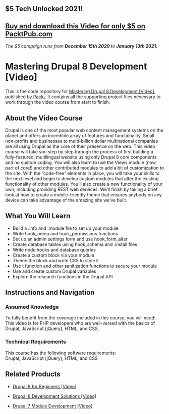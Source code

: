 ## $5 Tech Unlocked 2021!
[Buy and download this Video for only $5 on PacktPub.com](https://www.packtpub.com/product/mastering-drupal-8-development-video/9781787124493)
-----
*The $5 campaign         runs from __December 15th 2020__ to __January 13th 2021.__*

# Mastering Drupal 8 Development [Video]
This is the code repository for [Mastering Drupal 8 Development [Video]](https://www.packtpub.com/web-development/mastering-drupal-8-development-video?utm_source=github&utm_medium=repository&utm_campaign=9781787124493), published by [Packt](https://www.packtpub.com/?utm_source=github). It contains all the supporting project files necessary to work through the video course from start to finish.
## About the Video Course
Drupal is one of the most popular web content management systems on the planet and offers an incredible array of features and functionality. Small non-profits and businesses to multi-billion dollar multinational companies are all using Drupal as the core of their presence on the web. 
This video course will take you step by step through the process of first building a fully-featured, multilingual website using only Drupal 8 core components and no custom coding. You will also learn to use the Views module (now part of core!) and other contributed modules to add a bit of customization to the site.
With the “code-free” elements in place, you will take your skills to the next level and begin to develop custom modules that alter the existing functionality of other modules. You’ll also create a new functionality of your own, including providing REST web services. We’ll finish by taking a brief look at how to create a mobile-friendly theme that ensures anybody on any device can take advantage of the amazing site we’ve built.

<H2>What You Will Learn</H2>
<DIV class=book-info-will-learn-text>
<UL>
<LI>Build a .info and .module file to set up your module 
<LI>Write hook_menu and hook_permissions functions 
<LI>Set up an admin settings form and use hook_form_alter 
<LI>Create database tables using hook_schema and .install files 
<LI>Write node hooks and database queries 
<LI>Create a custom block via your module 
<LI>Theme the block and write CSS to style it 
<LI>Use t function and other sanitization functions to secure your module 
<LI>Use and create custom Drupal variables 
<LI>Explore the research functions in the Drupal API </LI></UL></DIV>

## Instructions and Navigation
### Assumed Knowledge
To fully benefit from the coverage included in this course, you will need:<br/>
This video is for PHP developers who are well-versed with the basics of Drupal, JavaScript (jQuery), HTML, and CSS.
### Technical Requirements
This course has the following software requirements:<br/>
Drupal, JavaScript (jQuery), HTML, and CSS

## Related Products
* [Drupal 8 for Beginners [Video]](https://www.packtpub.com/web-development/drupal-8-beginners-video?utm_source=github&utm_medium=repository&utm_campaign=9781787122895)

* [Drupal 8 Development Solutions [Video]](https://www.packtpub.com/web-development/drupal-8-development-solutions-video?utm_source=github&utm_medium=repository&utm_campaign=9781786469939)

* [Drupal 7 Module Development [Video]](https://www.packtpub.com/web-development/drupal-7-module-development-video?utm_source=github&utm_medium=repository&utm_campaign=9781782161189)

